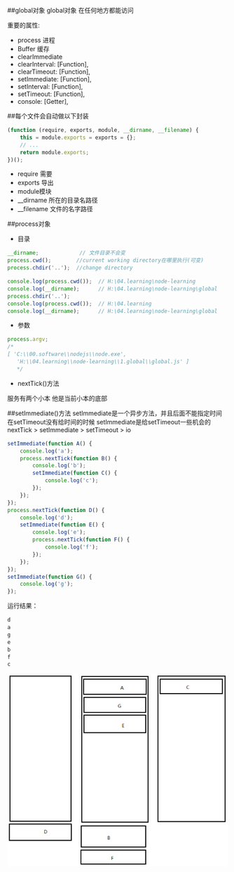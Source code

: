 
##global对象
global对象  在任何地方都能访问

重要的属性:
- process 进程
- Buffer 缓存
- clearImmediate
- clearInterval: [Function],
- clearTimeout: [Function],
- setImmediate: [Function],
- setInterval: [Function],
- setTimeout: [Function],
- console: [Getter],

##每个文件会自动做以下封装
```javascript
(function (require, exports, module, __dirname, __filename) {
    this = module.exports = exports = {};
    // ...
    return module.exports;
})();
```

- require 需要
- exports 导出
- module模块
- __dirname 所在的目录名路径
- __filename 文件的名字路径 


##process对象
* 目录
```js
__dirname;             // 文件目录不会变
process.cwd();        //current working directory在哪里执行(可变)
process.chdir('..');  //change directory
```

```js
console.log(process.cwd());  // H:\04.learning\node-learning
console.log(__dirname);      // H:\04.learning\node-learning\global
process.chdir('..');         
console.log(process.cwd());  // H:\04.learning
console.log(__dirname);      // H:\04.learning\node-learning\global
```

- 参数
```js
process.argv;
/*
[ 'C:\\00.software\\nodejs\\node.exe',
   'H:\\04.learning\\node-learning\\1.global\\global.js' ]
   */
```

* nextTick()方法

服务有两个小本 他是当前小本的底部

##setImmediate()方法
setImmediate是一个异步方法，并且后面不能指定时间
在setTimeout没有给时间的时候 setImmediate是给setTimeout一些机会的
nextTick > setImmediate > setTimeout > io

```javascript
setImmediate(function A() {
    console.log('a');
    process.nextTick(function B() {
        console.log('b');
        setImmediate(function C() {
            console.log('c');
        });
    });
});
process.nextTick(function D() {
    console.log('d');
    setImmediate(function E() {
        console.log('e');
        process.nextTick(function F() {
            console.log('f');
        });
    });
});
setImmediate(function G() {
    console.log('g');
});
```
运行结果：
```js
d
a
g
e
b
f
c
```

![profile](../resource/nextTick.png)